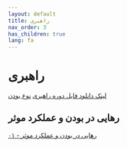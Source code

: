 ```yaml
---
layout: default
title: راهبری
nav_order: 3
has_children: true
lang: fa
---
```


# راهبری
[لینک دانلود فایل دوره راهبری](/assets/SSRN-id3081564.pdf)
[نوع بودن](/assets/speaking-being-werner-erhard-martin-heidegger-and-a-new-possibility-of-being-human-retail-pdfnbsped-1119549906-978-1119549901_compress%20(1).pdf)

## رهایی در بودن و عملکرد موثر
[۰۱ - رهایی در بودن و عملکرد موثر](assets/shift-camp/free-to-be-and-effective-action-01.pdf)
